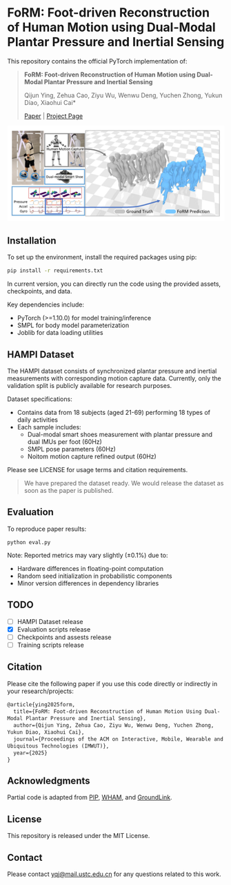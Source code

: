 # FoRM: Foot-driven Reconstruction of Human Motion using Dual-Modal Plantar Pressure and Inertial Sensing

This repository contains the official PyTorch implementation of:

> **FoRM: Foot-driven Reconstruction of Human Motion using Dual-Modal Plantar Pressure and Inertial Sensing** 
>
> Qijun Ying, Zehua Cao, Ziyu Wu, Wenwu Deng, Yuchen Zhong, Yukun Diao, Xiaohui Cai*
>
> [Paper]() | [Project Page]()

![Overview](./assets/over_picture.jpg)

## Installation

To set up the environment, install the required packages using pip:

```bash
pip install -r requirements.txt
```

In current version, you can directly run the code using the provided assets, checkpoints, and data.

Key dependencies include:

- PyTorch (>=1.10.0) for model training/inference
- SMPL for body model parameterization
- Joblib for data loading utilities

## HAMPI Dataset

The HAMPI dataset consists of synchronized plantar pressure and inertial measurements with corresponding motion capture data. Currently, only the validation split is publicly available for research purposes.

Dataset specifications:

- Contains data from 18 subjects (aged 21-69) performing 18 types of daily activities
- Each sample includes:
  - Dual-modal smart shoes measurement with plantar pressure and dual IMUs per foot (60Hz)
  - SMPL pose parameters (60Hz)
  - Noitom motion capture refined output (60Hz)

Please see LICENSE for usage terms and citation requirements.

> We have prepared the dataset ready. We would release the dataset as soon as the paper is published.

<!-- ## Training -->

## Evaluation

To reproduce paper results:

```
python eval.py
```

Note: Reported metrics may vary slightly (±0.1%) due to:

- Hardware differences in floating-point computation
- Random seed initialization in probabilistic components
- Minor version differences in dependency libraries

## TODO

- [ ] HAMPI Dataset release
- [x] Evaluation scripts release
- [ ] Checkpoints and assests release
- [ ] Training scripts release

## Citation

Please cite the following paper if you use this code directly or indirectly in your research/projects:

```
@article{ying2025form,
  title={FoRM: Foot-driven Reconstruction of Human Motion Using Dual-Modal Plantar Pressure and Inertial Sensing},
  author={Qijun Ying, Zehua Cao, Ziyu Wu, Wenwu Deng, Yuchen Zhong, Yukun Diao, Xiaohui Cai},
  journal={Proceedings of the ACM on Interactive, Mobile, Wearable and Ubiquitous Technologies (IMWUT)},
  year={2025}
}
```

## Acknowledgments
Partial code is adapted from [PIP](https://github.com/Xinyu-Yi/PIP), [WHAM](https://github.com/yohanshin/WHAM), and [GroundLink](https://github.com/hanxingjian/GroundLink).

## License

This repository is released under the MIT License.

## Contact

Please contact yqj@mail.ustc.edu.cn for any questions related to this work.
